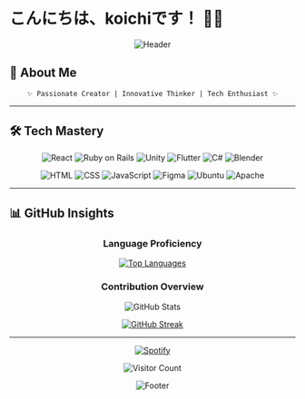 # こんにちは、koichiです！ 👋🌟

<div align="center">

![Header](https://capsule-render.vercel.app/api?type=wave&color=auto&height=300&section=header&text=koichi&fontSize=90&animation=fadeIn&fontAlignY=38&desc=Passionate%20Creator&descAlignY=51&descAlign=62)

</div>

## 🚀 About Me

<div align="center">

```
✨ Passionate Creator | Innovative Thinker | Tech Enthusiast ✨
```

</div>

---

## 🛠️ Tech Mastery

<div align="center">

![React](https://img.shields.io/badge/-React-61DAFB?style=for-the-badge&logo=react&logoColor=black&labelColor=20232A)
![Ruby on Rails](https://img.shields.io/badge/-Rails-CC0000?style=for-the-badge&logo=ruby-on-rails&logoColor=white&labelColor=CC0000)
![Unity](https://img.shields.io/badge/-Unity-000000?style=for-the-badge&logo=unity&logoColor=white&labelColor=2C2C2C)
![Flutter](https://img.shields.io/badge/-Flutter-02569B?style=for-the-badge&logo=flutter&logoColor=white&labelColor=0175C2)
![C#](https://img.shields.io/badge/-C%23-239120?style=for-the-badge&logo=c-sharp&logoColor=white&labelColor=512BD4)
![Blender](https://img.shields.io/badge/-Blender-F5792A?style=for-the-badge&logo=blender&logoColor=white&labelColor=EA7600)

![HTML](https://img.shields.io/badge/-HTML-E34F26?style=for-the-badge&logo=html5&logoColor=white&labelColor=FF4B00)
![CSS](https://img.shields.io/badge/-CSS-1572B6?style=for-the-badge&logo=css3&logoColor=white&labelColor=264DE4)
![JavaScript](https://img.shields.io/badge/-JavaScript-F7DF1E?style=for-the-badge&logo=javascript&logoColor=black&labelColor=F0DB4F)
![Figma](https://img.shields.io/badge/-Figma-F24E1E?style=for-the-badge&logo=figma&logoColor=white&labelColor=FF7262)
![Ubuntu](https://img.shields.io/badge/-Ubuntu-E95420?style=for-the-badge&logo=ubuntu&logoColor=white&labelColor=DD4814)
![Apache](https://img.shields.io/badge/-Apache-D22128?style=for-the-badge&logo=apache&logoColor=white&labelColor=C71A36)

</div>

---

## 📊 GitHub Insights

<div align="center">

### Language Proficiency
[![Top Languages](https://github-readme-stats.vercel.app/api/top-langs/?username=koichi2426&layout=compact&theme=radical&hide_border=true&bg_color=0D1117&title_color=58A6FF&text_color=C9D1D9&icon_color=58A6FF)](https://github.com/anuraghazra/github-readme-stats)

### Contribution Overview
![GitHub Stats](https://github-readme-stats.vercel.app/api?username=koichi2426&show_icons=true&theme=radical&hide_border=true&bg_color=0D1117&title_color=58A6FF&text_color=C9D1D9&icon_color=58A6FF)

[![GitHub Streak](https://github-readme-streak-stats.herokuapp.com/?user=koichi2426&theme=radical&hide_border=true&background=0D1117&ring=58A6FF&fire=58A6FF&currStreakNum=C9D1D9&sideNums=C9D1D9&currStreakLabel=C9D1D9&sideLabels=C9D1D9&dates=58A6FF)](https://git.io/streak-stats)

</div>

---

<div align="center">

[![Spotify](https://novatorem-koichi2426.vercel.app/api/spotify)](https://open.spotify.com/user/koichi2426)

![Visitor Count](https://profile-counter.glitch.me/koichi2426/count.svg)

</div>

<div align="center">

![Footer](https://capsule-render.vercel.app/api?type=waving&color=gradient&height=100&section=footer)

</div>
